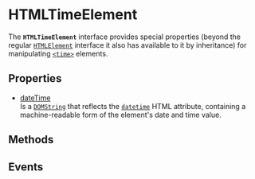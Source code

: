 # HTMLTimeElement

<div class='overview'>The <strong><code>HTMLTimeElement</code></strong> interface provides special properties (beyond the regular <a href="/en-US/docs/Web/API/HTMLElement" title="The HTMLElement interface represents any HTML element. Some elements directly implement this interface, while others implement it via an interface that inherits it."><code>HTMLElement</code></a> interface it also has available to it by inheritance) for manipulating <a href="/en-US/docs/Web/HTML/Element/time" title="The HTML <time> element represents a specific period in time."><code>&lt;time&gt;</code></a> elements.</div>

## Properties

<ul class="items properties">
  <li>
    <a href="">dateTime</a>
    <div>Is a <a href="/en-US/docs/Web/API/DOMString" title="DOMString is a UTF-16 String. As JavaScript already uses such strings, DOMString is mapped directly to a String."><code>DOMString</code></a> that reflects the <code><a href="/en-US/docs/Web/HTML/Element/time#attr-datetime">datetime</a></code> HTML attribute, containing a machine-readable form of the element's date and time value.</div>
  </li>
</ul>

## Methods

<ul class="items methods">

</ul>

## Events
